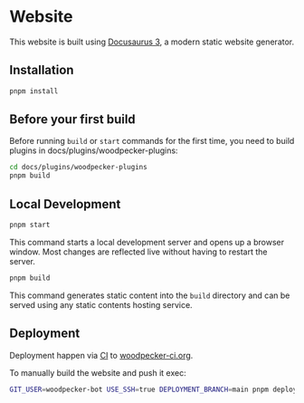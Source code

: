 # Website

This website is built using [Docusaurus 3](https://docusaurus.io/), a modern static website generator.

## Installation

```bash
pnpm install
```

## Before your first build
Before running `build` or `start` commands for the first time, you need to build plugins in docs/plugins/woodpecker-plugins:

```bash
cd docs/plugins/woodpecker-plugins
pnpm build
```

## Local Development

```bash
pnpm start
```

This command starts a local development server and opens up a browser window. Most changes are reflected live without having to restart the server.

```bash
pnpm build
```

This command generates static content into the `build` directory and can be served using any static contents hosting service.

## Deployment

Deployment happen via [CI](https://github.com/woodpecker-ci/woodpecker/blob/d59fdb4602bfdd0d00078716ba61b05c02cbd1af/.woodpecker/docs.yml#L8-L30) to [woodpecker-ci.org](https://woodpecker-ci.org).

To manually build the website and push it exec:

```sh
GIT_USER=woodpecker-bot USE_SSH=true DEPLOYMENT_BRANCH=main pnpm deploy
```
